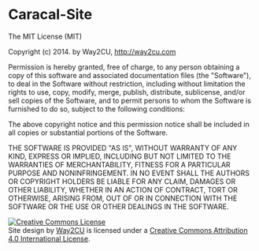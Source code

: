 Caracal-Site
============
The MIT License (MIT)

Copyright (c) 2014. by Way2CU, http://way2cu.com

Permission is hereby granted, free of charge, to any person obtaining a copy of this software and associated documentation files (the "Software"), to deal in the Software without restriction, including without limitation the rights to use, copy, modify, merge, publish, distribute, sublicense, and/or sell copies of the Software, and to permit persons to whom the Software is furnished to do so, subject to the following conditions:

The above copyright notice and this permission notice shall be included in all copies or substantial portions of the Software.

THE SOFTWARE IS PROVIDED "AS IS", WITHOUT WARRANTY OF ANY KIND, EXPRESS OR IMPLIED, INCLUDING BUT NOT LIMITED TO THE WARRANTIES OF MERCHANTABILITY, FITNESS FOR A PARTICULAR PURPOSE AND NONINFRINGEMENT. IN NO EVENT SHALL THE AUTHORS OR COPYRIGHT HOLDERS BE LIABLE FOR ANY CLAIM, DAMAGES OR OTHER LIABILITY, WHETHER IN AN ACTION OF CONTRACT, TORT OR OTHERWISE, ARISING FROM, OUT OF OR IN CONNECTION WITH THE SOFTWARE OR THE USE OR OTHER DEALINGS IN THE SOFTWARE.

<a rel="license" href="http://creativecommons.org/licenses/by/4.0/"><img alt="Creative Commons License" style="border-width:0" src="https://i.creativecommons.org/l/by/4.0/88x31.png" /></a><br /><span xmlns:dct="http://purl.org/dc/terms/" property="dct:title">Site design</span> by <a xmlns:cc="http://creativecommons.org/ns#" href="http://way2cu.com" property="cc:attributionName" rel="cc:attributionURL">Way2CU</a> is licensed under a <a rel="license" href="http://creativecommons.org/licenses/by/4.0/">Creative Commons Attribution 4.0 International License</a>.

